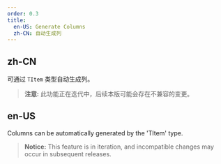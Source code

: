 ```yaml
---
order: 0.3
title:
  en-US: Generate Columns
  zh-CN: 自动生成列
---
```


## zh-CN

可通过 `TItem` 类型自动生成列。

> **注意:** 此功能正在迭代中，后续本版可能会存在不兼容的变更。

## en-US

Columns can be automatically generated by the 'TItem' type.

> **Notice:** This feature is in iteration, and incompatible changes may occur in subsequent releases.